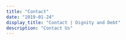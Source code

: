 ```yaml
---
title: "Contact"
date: "2019-01-24"
display_title: "Contact | Dignity and Debt"
description: "Contact Us"
---
```


